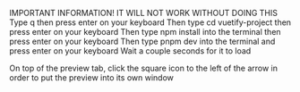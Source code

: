 IMPORTANT INFORMATION! IT WILL NOT WORK WITHOUT DOING THIS
Type q then press enter on your keyboard
Then type cd vuetify-project then press enter on your keyboard
Then type npm install into the terminal then press enter on your keyboard
Then type pnpm dev into the terminal and press enter on your keyboard
Wait a couple seconds for it to load

On top of the preview tab, click the square icon to the left of the arrow in order to put the preview into its own window